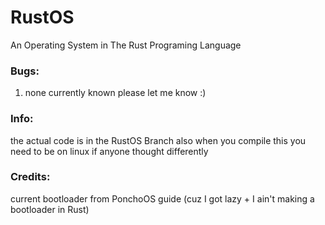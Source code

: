 # RustOS
An Operating System in The Rust Programing Language

### Bugs:
1. none currently known please let me know :)

### Info:
the actual code is in the RustOS Branch also when you compile this you need to be on linux if anyone thought differently

### Credits:
current bootloader from PonchoOS guide (cuz I got lazy + I ain't making a bootloader in Rust)
